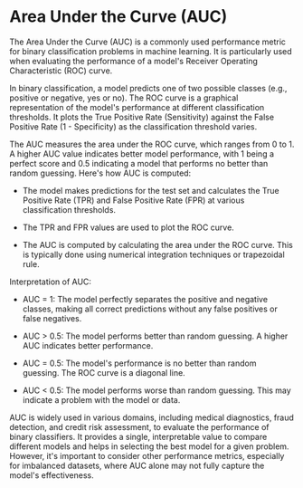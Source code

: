 # Area Under the Curve (AUC)

The Area Under the Curve (AUC) is a commonly used performance metric for binary classification problems in machine learning. It is particularly used when evaluating the performance of a model's Receiver Operating Characteristic (ROC) curve.

In binary classification, a model predicts one of two possible classes (e.g., positive or negative, yes or no). The ROC curve is a graphical representation of the model's performance at different classification thresholds. It plots the True Positive Rate (Sensitivity) against the False Positive Rate (1 - Specificity) as the classification threshold varies.

The AUC measures the area under the ROC curve, which ranges from 0 to 1. A higher AUC value indicates better model performance, with 1 being a perfect score and 0.5 indicating a model that performs no better than random guessing. Here's how AUC is computed:

* The model makes predictions for the test set and calculates the True Positive Rate (TPR) and False Positive Rate (FPR) at various classification thresholds.

* The TPR and FPR values are used to plot the ROC curve.

* The AUC is computed by calculating the area under the ROC curve. This is typically done using numerical integration techniques or trapezoidal rule.

Interpretation of AUC:

* AUC = 1: The model perfectly separates the positive and negative classes, making all correct predictions without any false positives or false negatives.

* AUC > 0.5: The model performs better than random guessing. A higher AUC indicates better performance.

* AUC = 0.5: The model's performance is no better than random guessing. The ROC curve is a diagonal line.

* AUC < 0.5: The model performs worse than random guessing. This may indicate a problem with the model or data.

AUC is widely used in various domains, including medical diagnostics, fraud detection, and credit risk assessment, to evaluate the performance of binary classifiers. It provides a single, interpretable value to compare different models and helps in selecting the best model for a given problem. However, it's important to consider other performance metrics, especially for imbalanced datasets, where AUC alone may not fully capture the model's effectiveness.